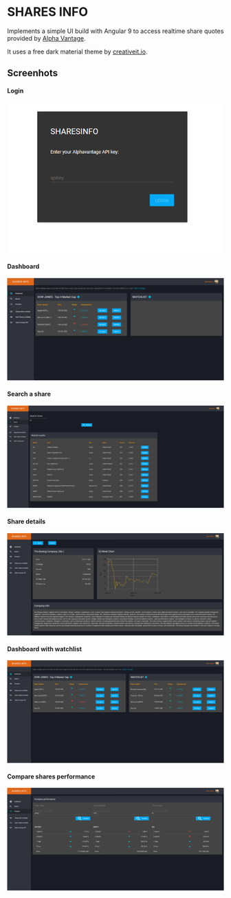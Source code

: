# SHARES INFO

Implements a simple UI build with Angular 9 to access realtime share quotes provided by [Alpha Vantage](https://www.alphavantage.co/).

It uses a free dark material theme by  [creativeit.io](http://material-angular-dashboard.creativeit.io/#/app/dashboard).

## Screenhots

#### Login

![login](/screenshots/login.png)

#### Dashboard 

![dashboard1](/screenshots/dashboard_without_watchlist_entries.png)

#### Search a share

![search](/screenshots/search.png)

#### Share details

![details](/screenshots/details.png)

#### Dashboard with watchlist

![dashboard2](/screenshots/dashboard_with_watchlist.png)



#### Compare shares performance

![compare](/screenshots/compare.png)

